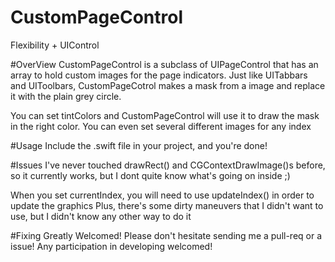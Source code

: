 CustomPageControl
===
Flexibility + UIControl


#OverView
CustomPageControl is a subclass of UIPageControl that has an array to hold custom images for the page indicators.
Just like UITabbars and UIToolbars, CustomPageCotrol makes a mask from a image and replace it with the plain grey circle.

You can set tintColors and CustomPageControl will use it to draw the mask in the right color.
You can even set several different images for any index

#Usage
Include the .swift file in your project, and you're done!


#Issues
I've never touched drawRect() and CGContextDrawImage()s before, so it currently works, but I dont quite know what's going on inside ;)

When you set currentIndex, you will need to use updateIndex() in order to update the graphics
Plus, there's some dirty maneuvers that I didn't want to use, but I didn't know any other way to do it

#Fixing Greatly Welcomed!
Please don't hesitate sending me a pull-req or a issue! Any participation in developing welcomed!

